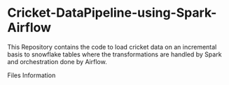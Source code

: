 # Cricket-DataPipeline-using-Spark-Airflow
This Repository contains the code to load cricket data on an incremental basis to snowflake tables where the transformations are handled by Spark and orchestration done by Airflow.

Files Information

